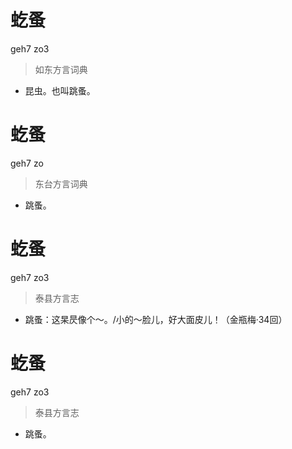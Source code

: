 # 虼蚤
geh7 zo3
> 如东方言词典
- 昆虫。也叫跳蚤。

# 虼蚤
geh7 zo
> 东台方言词典
- 跳蚤。

# 虼蚤
geh7 zo3
> 泰县方言志
- 跳蚤：这杲昃像个～。/小的～脸儿，好大面皮儿！（金瓶梅·34回）

# 虼蚤
geh7 zo3
> 泰县方言志
- 跳蚤。
